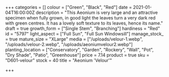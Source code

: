 +++
categories = []
colour = ["Green", "Black", "Red"]
date = 2021-01-04T16:00:00Z
description = "This Aeonium is very large and an attractive specimen when fully grown, in good light the leaves turn a very dark red with green centres. It has a lovely soft texture to its leaves, hence its name."
draft = true
growth_form = ["Single Stem", "Branching"]
hardiness = "Red"
id = "5797"
light_aspect = ["Full Sun", "Full Sun Windowsill"]
manage_stock_ = true
mature_size = "XLarge"
media = ["/uploads/velour-1.webp", "/uploads/velour-2.webp", "/uploads/aeoniumvelour2.webp"]
planting_location = ["Conservatory", "Garden", "Rockery", "Wall", "Pot", "Dry Shade", "Patio", "Greenhouse"]
price = 7.14
product = true
sku = "D601-velour"
stock = 40
title = "Aeonium 'Velour'"

+++
